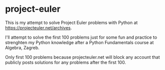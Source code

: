 # project-euler
This is my attempt to solve Project Euler problems with Python at https://projecteuler.net/archives.

I'll attempt to solve the first 100 problems just for some fun and practice to strenghten my Python knowledge after a Python Fundamentals course at Algebra, Zagreb.

Only first 100 problems because projecteuler.net will block any account that publicly posts solutions for any problems after the first 100.